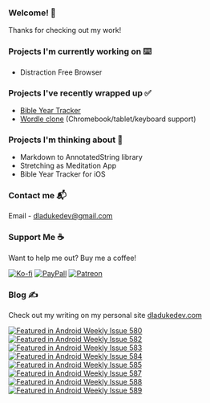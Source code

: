 ### Welcome! 👋

Thanks for checking out my work!

### Projects I'm currently working on ⌨️
- Distraction Free Browser

### Projects I've recently wrapped up ✅
- [Bible Year Tracker](https://github.com/dladukedev/BibleYearTrackerAndroid)
- [Wordle clone](https://github.com/dladukedev/wordle-clone-android) (Chromebook/tablet/keyboard support)

### Projects I'm thinking about 🤔
- Markdown to AnnotatedString library
- Stretching as Meditation App
- Bible Year Tracker for iOS

### Contact me 📬
Email - [dladukedev@gmail.com](mailto:dladukedev@gmail.com)

### Support Me ☕
Want to help me out? Buy me a coffee!

[![Ko-fi](https://img.shields.io/badge/Buy_me_a_Coffee_on_Ko--fi-434b57?logo=Ko-fi&logoColor=white)](https://ko-fi.com/donovanjladuke)
[![PayPall](https://img.shields.io/badge/Contribue_with_PayPal-003087?logo=PayPal&logoColor=white)](https://www.paypal.com/paypalme/djladuke)
[![Patreon](https://img.shields.io/badge/Support_me_on_Patreon-FF424D?logo=Patreon&logoColor=white)](https://www.patreon.com/dladukedev)

### Blog ✍️
Check out my writing on my personal site [dladukedev.com](https://www.dladukedev.com)

[![Featured in Android Weekly Issue 580](https://androidweekly.net/issues/issue-580/badge)](https://androidweekly.net/issues/issue-580)
[![Featured in Android Weekly Issue 582](https://androidweekly.net/issues/issue-582/badge)](https://androidweekly.net/issues/issue-582)
[![Featured in Android Weekly Issue 583](https://androidweekly.net/issues/issue-583/badge)](https://androidweekly.net/issues/issue-583)
[![Featured in Android Weekly Issue 584](https://androidweekly.net/issues/issue-584/badge)](https://androidweekly.net/issues/issue-584)
[![Featured in Android Weekly Issue 585](https://androidweekly.net/issues/issue-585/badge)](https://androidweekly.net/issues/issue-585)
[![Featured in Android Weekly Issue 587](https://androidweekly.net/issues/issue-587/badge)](https://androidweekly.net/issues/issue-587)
[![Featured in Android Weekly Issue 588](https://androidweekly.net/issues/issue-588/badge)](https://androidweekly.net/issues/issue-588)
[![Featured in Android Weekly Issue 589](https://androidweekly.net/issues/issue-589/badge)](https://androidweekly.net/issues/issue-589)

